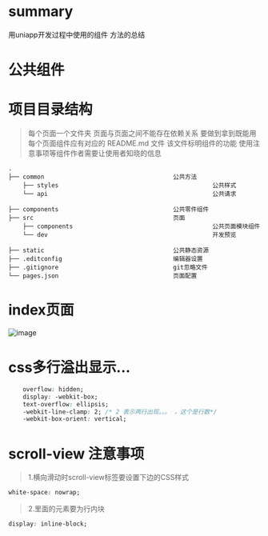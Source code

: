 # summary
用uniapp开发过程中使用的组件 方法的总结
# 公共组件

# 项目目录结构

> 每个页面一个文件夹  页面与页面之间不能存在依赖关系  要做到拿到既能用
  每个页面组件应有对应的 README.md 文件 该文件标明组件的功能 使用注意事项等组件作者需要让使用者知晓的信息


```
.
├── common                                    公共方法
    ├── styles                                           公共样式
    └── api                                              公共请求

├── components                                公共零件组件
├── src                                       页面
    ├── components                                       公共页面模块组件
    └── dev                                              开发预览

├── static                                    公共静态资源
├── .editconfig                               编辑器设置
├── .gitignore                                git忽略文件
└── pages.json                                页面配置
```

# index页面

![image](https://github.com/menglin1997/summary/blob/master/static/index.gif)

# css多行溢出显示...

````css
	overflow: hidden;
	display: -webkit-box;
	text-overflow: ellipsis;
	-webkit-line-clamp: 2; /* 2 表示两行出现。。。 ，这个是行数*/
	-webkit-box-orient: vertical;

````

# scroll-view 注意事项

> 1.横向滑动时scroll-view标签要设置下边的CSS样式

````css
white-space: nowrap;
````

> 2.里面的元素要为行内块

````css
display: inline-block;
````

